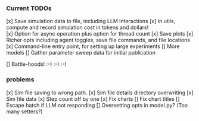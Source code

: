 ### Current TODOs

[x] Save simulation data to file, including LLM interactions
[x] In utils, compute and record simulation cost in tokens and dollars!\
[x] Option for async operation plus option for thread count
[x] Save plots
[x] Richer opts including agent toggles, save file commands, and file locations
[x] Command-line entry point, for setting up large experiments
[] More models
[] Gather parameter sweep data for initial publication

[] Battle-hoods! :-) :-) :-)


### problems

[x] Sim file saving to wrong path.
[x] Sim file details directory overwriting
[x] Sim file data
[x] Step count off by one
[x] Fix charts
[] Fix chart titles
[] Escape hatch if LLM not responding
[] Oversetting opts in model.py? (Too many setters?)
